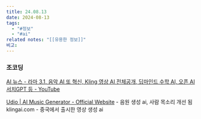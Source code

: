 ```yaml
---
title: 24.08.13
date: 2024-08-13
tags:
  - "#정보"
  - "#ai"
related notes: "[[유용한 정보]]"
비고:
---
```

### 조코딩
[AI 뉴스 - 라마 3.1, 음악 AI 또 혁신, Kling 영상 AI 전체공개, 딥마인드 수학 AI, 오픈 AI 서치GPT 등 - YouTube](https://www.youtube.com/watch?v=RtDJ2j6dnhw&t=965s)

[Udio | AI Music Generator - Official Website](https://www.udio.com/create) - 음원 생성 ai, 사람 목소리 개선 됨
klingai.com - 중국에서 출시한 영상 생성 ai